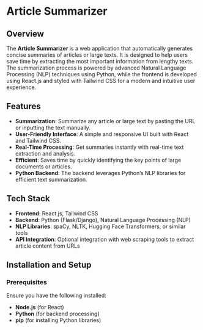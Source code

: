 # Article Summarizer

## Overview

The **Article Summarizer** is a web application that automatically generates concise summaries of articles or large texts. It is designed to help users save time by extracting the most important information from lengthy texts. The summarization process is powered by advanced Natural Language Processing (NLP) techniques using Python, while the frontend is developed using React.js and styled with Tailwind CSS for a modern and intuitive user experience.

## Features

- **Summarization**: Summarize any article or large text by pasting the URL or inputting the text manually.
- **User-Friendly Interface**: A simple and responsive UI built with React and Tailwind CSS.
- **Real-Time Processing**: Get summaries instantly with real-time text extraction and analysis.
- **Efficient**: Saves time by quickly identifying the key points of large documents or articles.
- **Python Backend**: The backend leverages Python’s NLP libraries for efficient text summarization.

## Tech Stack

- **Frontend**: React.js, Tailwind CSS
- **Backend**: Python (Flask/Django), Natural Language Processing (NLP)
- **NLP Libraries**: spaCy, NLTK, Hugging Face Transformers, or similar tools
- **API Integration**: Optional integration with web scraping tools to extract article content from URLs

## Installation and Setup

### Prerequisites

Ensure you have the following installed:
- **Node.js** (for React)
- **Python** (for backend processing)
- **pip** (for installing Python libraries)

